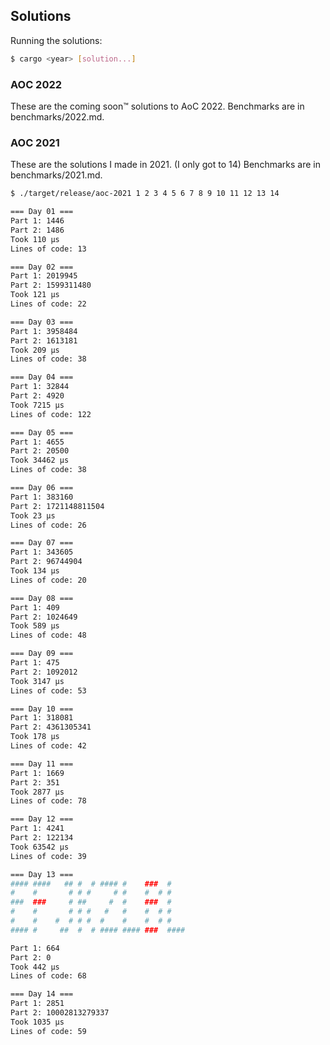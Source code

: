 ## Solutions
Running the solutions:
```bash
$ cargo <year> [solution...]
```

### AOC 2022
These are the coming soon™ solutions to AoC 2022.
Benchmarks are in benchmarks/2022.md.

### AOC 2021
These are the solutions I made in 2021. (I only got to 14)
Benchmarks are in benchmarks/2021.md.
```bash
$ ./target/release/aoc-2021 1 2 3 4 5 6 7 8 9 10 11 12 13 14

=== Day 01 ===
Part 1: 1446
Part 2: 1486
Took 110 μs
Lines of code: 13

=== Day 02 ===
Part 1: 2019945
Part 2: 1599311480
Took 121 μs
Lines of code: 22

=== Day 03 ===
Part 1: 3958484
Part 2: 1613181
Took 209 μs
Lines of code: 38

=== Day 04 ===
Part 1: 32844
Part 2: 4920
Took 7215 μs
Lines of code: 122

=== Day 05 ===
Part 1: 4655
Part 2: 20500
Took 34462 μs
Lines of code: 38

=== Day 06 ===
Part 1: 383160
Part 2: 1721148811504
Took 23 μs
Lines of code: 26

=== Day 07 ===
Part 1: 343605
Part 2: 96744904
Took 134 μs
Lines of code: 20

=== Day 08 ===
Part 1: 409
Part 2: 1024649
Took 589 μs
Lines of code: 48

=== Day 09 ===
Part 1: 475
Part 2: 1092012
Took 3147 μs
Lines of code: 53

=== Day 10 ===
Part 1: 318081
Part 2: 4361305341
Took 178 μs
Lines of code: 42

=== Day 11 ===
Part 1: 1669
Part 2: 351
Took 2877 μs
Lines of code: 78

=== Day 12 ===
Part 1: 4241
Part 2: 122134
Took 63542 μs
Lines of code: 39

=== Day 13 ===
#### ####   ## #  # #### #    ###  #
#    #       # # #     # #    #  # #
###  ###     # ##     #  #    ###  #
#    #       # # #   #   #    #  # #
#    #    #  # # #  #    #    #  # #
#### #     ##  #  # #### #### ###  ####

Part 1: 664
Part 2: 0
Took 442 μs
Lines of code: 68

=== Day 14 ===
Part 1: 2851
Part 2: 10002813279337
Took 1035 μs
Lines of code: 59
```
